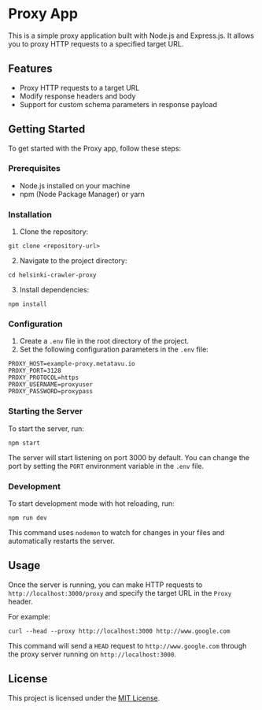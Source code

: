 # Proxy App

This is a simple proxy application built with Node.js and Express.js. It allows you to proxy HTTP requests to a specified target URL.

## Features

- Proxy HTTP requests to a target URL
- Modify response headers and body
- Support for custom schema parameters in response payload

## Getting Started

To get started with the Proxy app, follow these steps:

### Prerequisites

- Node.js installed on your machine
- npm (Node Package Manager) or yarn

### Installation

1. Clone the repository:

```
git clone <repository-url>
```

2. Navigate to the project directory:

```
cd helsinki-crawler-proxy
```

3. Install dependencies:

```
npm install
```

### Configuration

1. Create a `.env` file in the root directory of the project.
2. Set the following configuration parameters in the `.env` file:

```
PROXY_HOST=example-proxy.metatavu.io
PROXY_PORT=3128
PROXY_PROTOCOL=https
PROXY_USERNAME=proxyuser
PROXY_PASSWORD=proxypass
```

### Starting the Server

To start the server, run:

```
npm start
```

The server will start listening on port 3000 by default. You can change the port by setting the `PORT` environment variable in the `.env` file.

### Development

To start development mode with hot reloading, run:

```
npm run dev
```

This command uses `nodemon` to watch for changes in your files and automatically restarts the server.

## Usage

Once the server is running, you can make HTTP requests to `http://localhost:3000/proxy` and specify the target URL in the `Proxy` header.

For example:

```
curl --head --proxy http://localhost:3000 http://www.google.com
```


This command will send a `HEAD` request to `http://www.google.com` through the proxy server running on `http://localhost:3000`.

## License

This project is licensed under the [MIT License](LICENSE).
